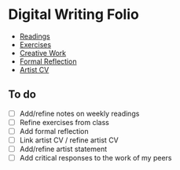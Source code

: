 # Digital Writing Folio
- [Readings](readings.md)
- [Exercises](exercises.md)
- [Creative Work](creative-work.md)
- [Formal Reflection](reflection.md)
- [Artist CV](cv.md)

## To do

- [ ] Add/refine notes on weekly readings
- [ ] Refine exercises from class
- [ ] Add formal reflection
- [ ] Link artist CV / refine artist CV
- [ ] Add/refine artist statement
- [ ] Add critical responses to the work of my peers
